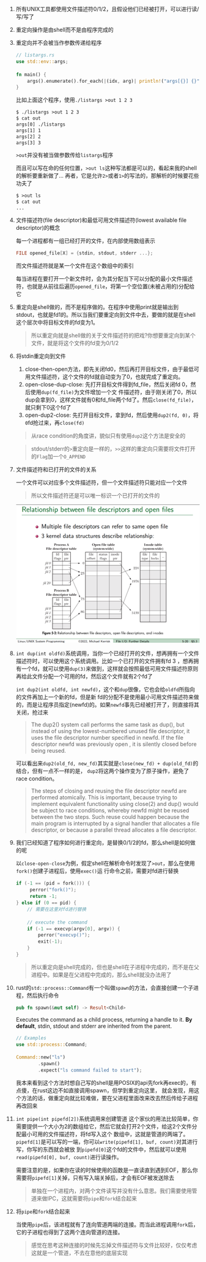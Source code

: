 1. 所有UNIX工具都使用文件描述符0/1/2，且假设他们已经被打开，可以进行读/写/写了

2. 重定向操作是由shell而不是由程序完成的

3. 重定向并不会被当作参数传递给程序

   ```rust
   // listargs.rs
   use std::env::args;

   fn main() {
       args().enumerate().for_each(|(idx, arg)| println!("args[{}] {}", idx, arg));
   }
   ```
   比如上面这个程序，使用`./listargs >out 1 2 3`
   
   ```shell
   $ ./listargs >out 1 2 3
   $ cat out
   args[0] ./listargs
   args[1] 1
   args[2] 2
   args[3] 3
   ```
   
   `>out`并没有被当做参数传给`listargs`程序

   而且可以写在命的任何位置，`>out ls`这种写法都是可以的，看起来我的shell的解析要重新做了...
   再者，它是允许`2>`或者`1>`的写法的，那解析的时候要花些功夫了
   
   ```shell
   $ >out ls
   $ cat out
   ...
   ```

4. 文件描述符(file descriptor)和最低可用文件描述符(lowest available file descriptor)的概念

   每一个进程都有一组已经打开的文件，在内部使用数组表示

   ```c
   FILE opened_file[X] = {stdin, stdout, stderr ...};
   ```

   而文件描述符就是某一个文件在这个数组中的索引

   每当进程在要打开一个新文件时，会为其分配当下可以分配的最小文件描述符，也就是从前往后遍历`opened_file`，将第一个空位置(未被占用的)分配给它
   

5. 重定向是shell做的，而不是程序做的。在程序中使用print就是输出到stdout，也就是fd1的。所以当我们要重定向到文件中去，要做的就是在shell
   这个层次中将目标文件的fd变为1。
   
   > 所以重定向就是shell做的关于文件描述符的把戏?你想要重定向到某个文件，就是将这个文件的fd变为0/1/2
   
6. 将stdin重定向到文件
   
   1. close-then-open方法，即先关闭fd0，然后再打开目标文件，由于最低可用文件描述符，这个文件的fd就自动变为了0，也就完成了重定向。
   2. open-close-dup-close: 先打开目标文件得到fd_file，然后关闭fd 0，然后使用`dup(fd_file)`为文件增加一个文
      件描述符，由于刚关闭了0，所以dup会拿到0，这样文件就有0和fd_file两个fd了。然后`close(fd_file)`，就只剩下0这个fd了
   3. open-dup2-close: 先打开目标文件，拿到fd，然后使用`dup2(fd, 0)`，将`0`fd抢过来，再`close(fd)`
   
   > 从race condition的角度讲，貌似只有使用`dup2`这个方法是安全的
   
   > stdout/stderr的`>`重定向是一样的，`>>`这样的重定向只需要将文件打开的`Flag`加一个`O_APPEND`

7. 文件描述符和已打开的文件的关系

   一个文件可以对应多个文件描述符，但一个文件描述符只能对应一个文件
   
   > 所以文件描述符还是可以唯一标识一个已打开的文件的
   
   ![pic](https://github.com/SteveLauC/pic/blob/main/Screenshot%20from%202022-05-09%2020-04-38.png)
   
8. `int dup(int oldfd)`系统调用，当你一个已经打开的文件，想再拥有一个文件描述符时，可以使用这个系统调用。比如一个已打开的文件拥有fd 3
   ，想再拥有一个fd，就可以使用`dup(3)`来做到，这样就会按照最低可用文件描述符原则再给此文件分配一个可用的fd，然后这个文件就有2个fd了

    `int dup2(int oldfd, int newfd)`，这个和`dup`很像，它也会给`oldfd`所指向的文件再加上一个新的fd，但是新
    fd的分配不是使用最小可用文件描述符来做的，而是让程序员指定(newfd)的。如果`newfd`事先已经被打开了，则直接将其关闭，抢过来
    
    > The dup2() system call performs the same task as dup(), but instead of 
    using the lowest-numbered unused file descriptor, it uses the file descriptor 
    number specified in newfd.  If the file descriptor newfd was previously open
    , it is silently closed before being reused.
    
    可以看出来`dup2(old_fd, new_fd)`其实就是`close(new_fd) + dup(old_fd)`的结合，但有一点不一样的是，
    `dup2`将这两个操作变为了原子操作，避免了race condition。
    
    > The  steps of closing and reusing the file descriptor newfd are performed 
    atomically.  This is important, because trying to implement equivalent functionality 
    using close(2) and dup() would be subject to race conditions, whereby newfd might 
    be reused between the two steps.  Such reuse could happen because the main program
    is interrupted by a signal handler that allocates a file descriptor, or because a 
    parallel thread allocates a file descriptor.
    

9. 我们已经知道了程序如何进行重定向，是替换0/1/2的fd，那么shell是如何做的呢

   以`close-open-close`为例，假定shell在解析命令时发现了`>out`，那么在使用`fork()`创建子进程后，使用`exec()`运
   行命令之前，需要对fd进行替换
   
   ```c
   if (-1 == (pid = fork())) {
        perror("fork()");
        return -1;
   } else if (0 == pid) {
       // 需要在这里对fd进行替换
       
       // execute the command
       if (-1 == execvp(argv[0], argv)) {
           perror("execvp()");
           exit(-1);
       }
   } 
   ```
   
   > 所以重定向是shell完成的，但也是shell在子进程中完成的，而不是在父进程中。如果是在父进程中完成的，那么shell就没办法用了
   

10. rust的`std::process::Command`有一个叫做`spawn`的方法，会直接创建一个子进程，然后执行命令

    ```rust
    pub fn spawn(&mut self) -> Result<Child>
    ```
    Executes the command as a child process, returning a handle to it. **By default**, stdin, stdout and stderr are inherited from the parent.

    ```rust
    // Examples
    use std::process::Command;

    Command::new("ls")
            .spawn()
            .expect("ls command failed to start");
    ```
    
    我本来看到这个方法时想自己写的shell是用POSIX的api先fork再exec的，有点傻，在rust这边不如直接调用spawn，但学到重定向这里，
    就会发现，用这个方法的话，做重定向就比较难做，要在父进程里面改来改去然后传给子进程再改回来
    
11. `int pipe(int pipefd[2])`系统调用来创建管道
    这个家伙的用法比较简单，你需要提供一个大小为2的数组给它，然后它就会打开2个文件，给这2个文件分配最小可用的文件描述符，将fd写入这个
    数组中，这就是管道的两端了。`pipefd[1]`是可以写的一端，你可以`write(pipefd[1], buf, count)`对其进行写，你写的东西就会被放
    到`pipefd[0]`这个fd的文件中，然后就可以使用`read(pipefd[0], buf, count)`进行读操作。
    
    需要注意的是，如果你在读的时候使用的函数是一直读直到遇到EOF，那么你需要将`pipefd[1]`关掉，只有写入端关掉后，才会有EOF被发送除去

    > 单独在一个进程内，对两个文件读写并没有什么意思。我们需要使用管道来做IPC，这就需要将`pipe`和`fork`结合起来

   
12. 将`pipe`和`fork`结合起来
    
    当使用`pipe`后，该进程就有了连向管道两端的连接。而当此进程调用`fork`后，它的子进程也得到了这两个连向管道的连接。

    > 感觉在思考这种连接的时候先忘掉文件描述符与文件比较好，仅仅考虑这就是一个管道，不去在意他的底层实现
